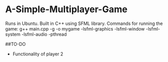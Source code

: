 # A-Simple-Multiplayer-Game

Runs in Ubuntu. Built in C++ using SFML library. Commands for running the game: g++ main.cpp -g -o mygame -lsfml-graphics -lsfml-window -lsfml-system -lsfml-audio -pthread  

##TO-DO
- Functionality of player 2
